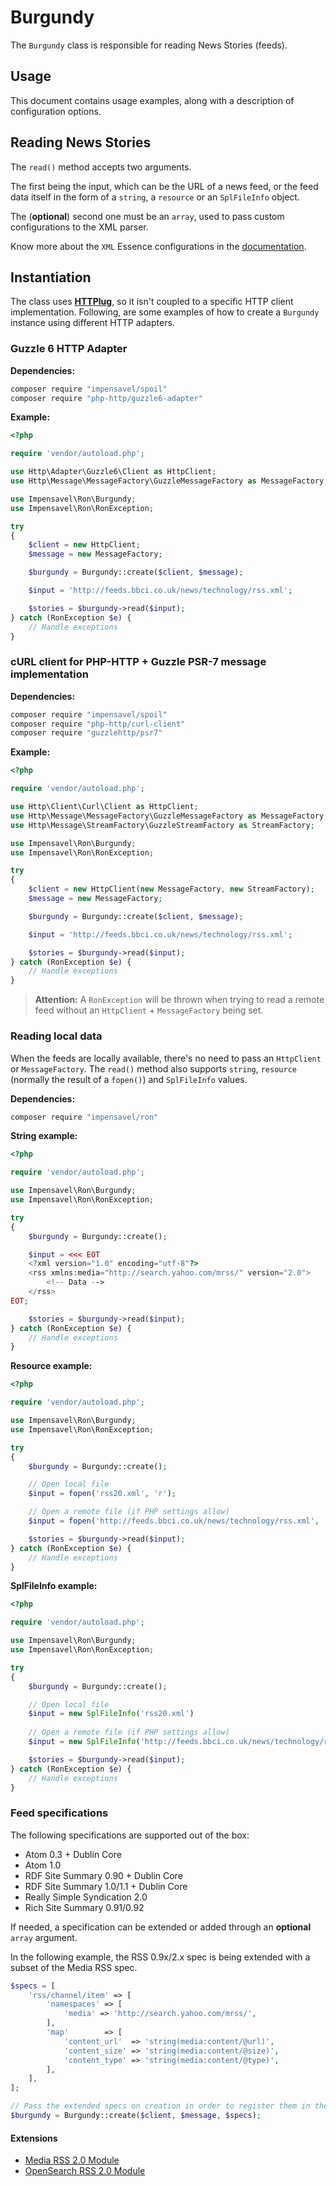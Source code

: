 # Burgundy
The `Burgundy` class is responsible for reading News Stories (feeds).

## Usage
This document contains usage examples, along with a description of configuration options.

## Reading News Stories
The `read()` method accepts two arguments.

The first being the input, which can be the URL of a news feed, or the feed data itself in the form of a `string`, a `resource` or an `SplFileInfo` object.

The (**optional**) second one must be an `array`, used to pass custom configurations to the XML parser.

Know more about the `XML` Essence configurations in the [documentation](https://github.com/impensavel/essence/blob/master/docs/XML.md#options).

## Instantiation
The class uses [**HTTPlug**](http://httplug.io), so it isn't coupled to a specific HTTP client implementation.
Following, are some examples of how to create a `Burgundy` instance using different HTTP adapters.

### Guzzle 6 HTTP Adapter

**Dependencies:**
``` bash
composer require "impensavel/spoil"
composer require "php-http/guzzle6-adapter"
```

**Example:**
```php
<?php

require 'vendor/autoload.php';

use Http\Adapter\Guzzle6\Client as HttpClient;
use Http\Message\MessageFactory\GuzzleMessageFactory as MessageFactory;

use Impensavel\Ron\Burgundy;
use Impensavel\Ron\RonException;

try
{
    $client = new HttpClient;
    $message = new MessageFactory;

    $burgundy = Burgundy::create($client, $message);

    $input = 'http://feeds.bbci.co.uk/news/technology/rss.xml';

    $stories = $burgundy->read($input);
} catch (RonException $e) {
    // Handle exceptions
}
```

### cURL client for PHP-HTTP + Guzzle PSR-7 message implementation

**Dependencies:**
``` bash
composer require "impensavel/spoil"
composer require "php-http/curl-client"
composer require "guzzlehttp/psr7"
```

**Example:**
```php
<?php

require 'vendor/autoload.php';

use Http\Client\Curl\Client as HttpClient;
use Http\Message\MessageFactory\GuzzleMessageFactory as MessageFactory;
use Http\Message\StreamFactory\GuzzleStreamFactory as StreamFactory;

use Impensavel\Ron\Burgundy;
use Impensavel\Ron\RonException;

try
{
    $client = new HttpClient(new MessageFactory, new StreamFactory);
    $message = new MessageFactory;

    $burgundy = Burgundy::create($client, $message);

    $input = 'http://feeds.bbci.co.uk/news/technology/rss.xml';

    $stories = $burgundy->read($input);    
} catch (RonException $e) {
    // Handle exceptions
}
```

>**Attention:** A `RonException` will be thrown when trying to read a remote feed without an `HttpClient` + `MessageFactory` being set.

### Reading local data
When the feeds are locally available, there's no need to pass an `HttpClient` or `MessageFactory`.
The `read()` method also supports `string`, `resource` (normally the result of a `fopen()`) and `SplFileInfo` values.

**Dependencies:**
``` bash
composer require "impensavel/ron"
```

**String example:**
```php
<?php

require 'vendor/autoload.php';

use Impensavel\Ron\Burgundy;
use Impensavel\Ron\RonException;

try
{
    $burgundy = Burgundy::create();

    $input = <<< EOT
    <?xml version="1.0" encoding="utf-8"?>
    <rss xmlns:media="http://search.yahoo.com/mrss/" version="2.0">
        <!-- Data -->
    </rss>
EOT;

    $stories = $burgundy->read($input);
} catch (RonException $e) {
    // Handle exceptions
}
```

**Resource example:**
```php
<?php

require 'vendor/autoload.php';

use Impensavel\Ron\Burgundy;
use Impensavel\Ron\RonException;

try
{
    $burgundy = Burgundy::create();

    // Open local file
    $input = fopen('rss20.xml', 'r');

    // Open a remote file (if PHP settings allow)
    $input = fopen('http://feeds.bbci.co.uk/news/technology/rss.xml', 'r');

    $stories = $burgundy->read($input);
} catch (RonException $e) {
    // Handle exceptions
}
```

**SplFileInfo example:**
```php
<?php

require 'vendor/autoload.php';

use Impensavel\Ron\Burgundy;
use Impensavel\Ron\RonException;

try
{
    $burgundy = Burgundy::create();

    // Open local file
    $input = new SplFileInfo('rss20.xml')
    
    // Open a remote file (if PHP settings allow)
    $input = new SplFileInfo('http://feeds.bbci.co.uk/news/technology/rss.xml');

    $stories = $burgundy->read($input);
} catch (RonException $e) {
    // Handle exceptions
}
```

### Feed specifications
The following specifications are supported out of the box:

- Atom 0.3 + Dublin Core
- Atom 1.0
- RDF Site Summary 0.90 + Dublin Core
- RDF Site Summary 1.0/1.1 + Dublin Core
- Really Simple Syndication 2.0
- Rich Site Summary 0.91/0.92

If needed, a specification can be extended or added through an **optional** `array` argument.

In the following example, the RSS 0.9x/2.x spec is being extended with a subset of the Media RSS spec.
```php
$specs = [
    'rss/channel/item' => [
        'namespaces' => [
            'media' => 'http://search.yahoo.com/mrss/',
        ],
        'map'        => [
            'content_url'  => 'string(media:content/@url)',
            'content_size' => 'string(media:content/@size)',
            'content_type' => 'string(media:content/@type)',
        ],
    ],
];

// Pass the extended specs on creation in order to register them in the XML parser
$burgundy = Burgundy::create($client, $message, $specs);
```

#### Extensions
- [Media RSS 2.0 Module](http://www.rssboard.org/media-rss)
- [OpenSearch RSS 2.0 Module](http://www.opensearch.org/Specifications/OpenSearch/1.1)
